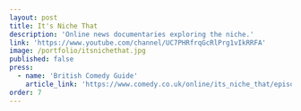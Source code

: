```yaml
---
layout: post
title: It's Niche That
description: 'Online news documentaries exploring the niche.'
link: 'https://www.youtube.com/channel/UC7PHRfrqGcRlPrg1vIkRRFA'
image: /portfolio/itsnichethat.jpg
published: false
press:
  - name: 'British Comedy Guide'
    article_link: 'https://www.comedy.co.uk/online/its_niche_that/episodes/1/1/'
order: 7
---
```

